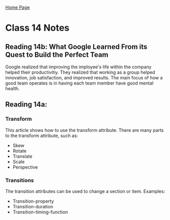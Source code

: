 [Home Page](https://devaoc.github.io/reading-notes/)

# Class 14 Notes

## Reading 14b: What Google Learned From its  Quest to Build the Perfect Team

Google realized that improving the imployee's life within the company helped their productivitiy. They realized that working as a group helped innovation, job satisfaction, and improved results. The main focus of how a good team operates is in having each team member have good mental health.

## Reading 14a:

### Transform

This article shows how to use the transform attribute. There are many parts to the transform attribute, such as:

- Skew
- Rotate
- Translate
- Scale
- Perspective

### Transitions

The transition attributes can be used to change a section or item. Examples:

- Transition-property
- Transition-duration
- Transition-timing-function


